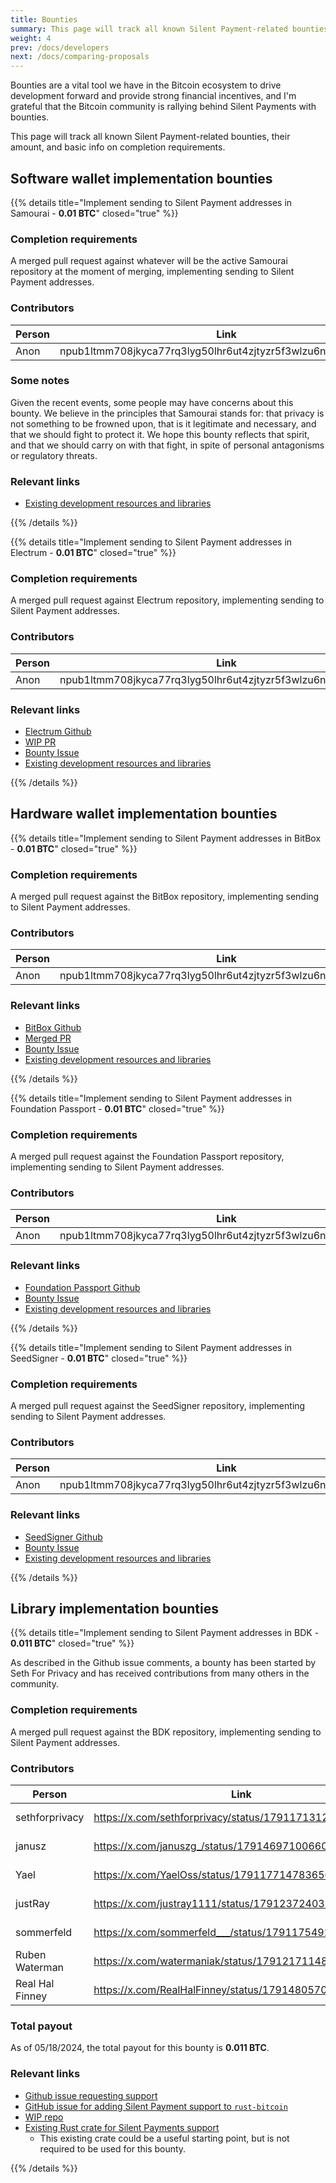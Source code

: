 ```yaml
---
title: Bounties
summary: This page will track all known Silent Payment-related bounties, their amount, and basic info on completion requirements.
weight: 4
prev: /docs/developers
next: /docs/comparing-proposals
---
```


Bounties are a vital tool we have in the Bitcoin ecosystem to drive development forward and provide strong financial incentives, and I'm grateful that the Bitcoin community is rallying behind Silent Payments with bounties.

This page will track all known Silent Payment-related bounties, their amount, and basic info on completion requirements.

## Software wallet implementation bounties

{{% details title="Implement sending to Silent Payment addresses in Samourai - **0.01 BTC**" closed="true" %}}

### Completion requirements

A merged pull request against whatever will be the active Samourai repository at the moment of merging, implementing sending to Silent Payment addresses.

### Contributors

| Person | Link | Amount |
| --- | --- | --- |
| Anon | npub1ltmm708jkyca77rq3lyg50lhr6ut4zjtyzr5f3wlzu6ntzftzz0s0hjnjc | 1M sats |

### Some notes

Given the recent events, some people may have concerns about this bounty. We believe in the principles that Samourai stands for: that privacy is not something to be frowned upon, that is it legitimate and necessary, and that we should fight to protect it. We hope this bounty reflects that spirit, and that we should carry on with that fight, in spite of personal antagonisms or regulatory threats.

### Relevant links

- [Existing development resources and libraries](../developers)

{{% /details %}}

{{% details title="Implement sending to Silent Payment addresses in Electrum - **0.01 BTC**" closed="true" %}}

### Completion requirements

A merged pull request against Electrum repository, implementing sending to Silent Payment addresses.

### Contributors

| Person | Link | Amount |
| --- | --- | --- |
| Anon | npub1ltmm708jkyca77rq3lyg50lhr6ut4zjtyzr5f3wlzu6ntzftzz0s0hjnjc | 1M sats |

### Relevant links

- [Electrum Github](https://github.com/spesmilo/electrum)
- [WIP PR](https://github.com/spesmilo/electrum/pull/9900)
- [Bounty Issue](https://github.com/spesmilo/electrum/issues/8847)
- [Existing development resources and libraries](../developers)

{{% /details %}}

## Hardware wallet implementation bounties

{{% details title="Implement sending to Silent Payment addresses in BitBox - **0.01 BTC**" closed="true" %}}

### Completion requirements

A merged pull request against the BitBox repository, implementing sending to Silent Payment addresses.

### Contributors

| Person | Link | Amount |  
| --- | --- | --- |  
| Anon | npub1ltmm708jkyca77rq3lyg50lhr6ut4zjtyzr5f3wlzu6ntzftzz0s0hjnjc | 1M sats |

### Relevant links

- [BitBox Github](https://github.com/BitBoxSwiss/bitbox02-firmware)
- [Merged PR](https://github.com/BitBoxSwiss/bitbox02-firmware/pull/1220)
- [Bounty Issue](https://github.com/BitBoxSwiss/bitbox02-firmware/issues/1251)
- [Existing development resources and libraries](../developers)

{{% /details %}}

{{% details title="Implement sending to Silent Payment addresses in Foundation Passport - **0.01 BTC**" closed="true" %}}

### Completion requirements

A merged pull request against the Foundation Passport repository, implementing sending to Silent Payment addresses.

### Contributors

| Person | Link | Amount |  
| --- | --- | --- |  
| Anon | npub1ltmm708jkyca77rq3lyg50lhr6ut4zjtyzr5f3wlzu6ntzftzz0s0hjnjc | 1M sats |

### Relevant links

- [Foundation Passport Github](https://github.com/Foundation-Devices/passport2)
- [Bounty Issue](https://github.com/Foundation-Devices/passport2/issues/527)
- [Existing development resources and libraries](../developers)

{{% /details %}}

{{% details title="Implement sending to Silent Payment addresses in SeedSigner - **0.01 BTC**" closed="true" %}}

### Completion requirements

A merged pull request against the SeedSigner repository, implementing sending to Silent Payment addresses.

### Contributors

| Person | Link | Amount |  
| --- | --- | --- |  
| Anon | npub1ltmm708jkyca77rq3lyg50lhr6ut4zjtyzr5f3wlzu6ntzftzz0s0hjnjc | 1M sats |

### Relevant links

- [SeedSigner Github](https://github.com/SeedSigner/seedsigner/)
- [Bounty Issue](https://github.com/SeedSigner/seedsigner/issues/569)
- [Existing development resources and libraries](../developers)

{{% /details %}}

## Library implementation bounties

{{% details title="Implement sending to Silent Payment addresses in BDK - **0.011 BTC**" closed="true" %}}

As described in the Github issue comments, a bounty has been started by Seth For Privacy and has received contributions from many others in the community.

### Completion requirements

A merged pull request against the BDK repository, implementing sending to Silent Payment addresses.

### Contributors

| Person | Link | Amount |
| --- | --- | --- |
| sethforprivacy | https://x.com/sethforprivacy/status/1791171312733335902 | 100k sats |
| janusz | https://x.com/januszg_/status/1791469710066024470 | 130k sats |
| Yael | https://x.com/YaelOss/status/1791177147836502340 | 100k sats |
| justRay | https://x.com/justray1111/status/1791237240389030259 | 370k sats |
| sommerfeld | https://x.com/sommerfeld___/status/1791175492101411206 | 200k sats |
| Ruben Waterman | https://x.com/watermaniak/status/1791217114855993677 | 100k sats |
| Real Hal Finney | https://x.com/RealHalFinney/status/1791480570637119905 | 100k sats |

### Total payout

As of 05/18/2024, the total payout for this bounty is **0.011 BTC**.

### Relevant links

- [Github issue requesting support](https://github.com/bitcoindevkit/bdk/issues/1114)
- [GitHub issue for adding Silent Payment support to `rust-bitcoin`](https://github.com/rust-bitcoin/rust-bitcoin/issues/2778)
- [WIP repo](https://github.com/bitcoindevkit/bdk-sp/tree/master/silentpayments)
- [Existing Rust crate for Silent Payments support](https://github.com/cygnet3/rust-silentpayments)
  - This existing crate could be a useful starting point, but is not required to be used for this bounty.

{{% /details %}}
